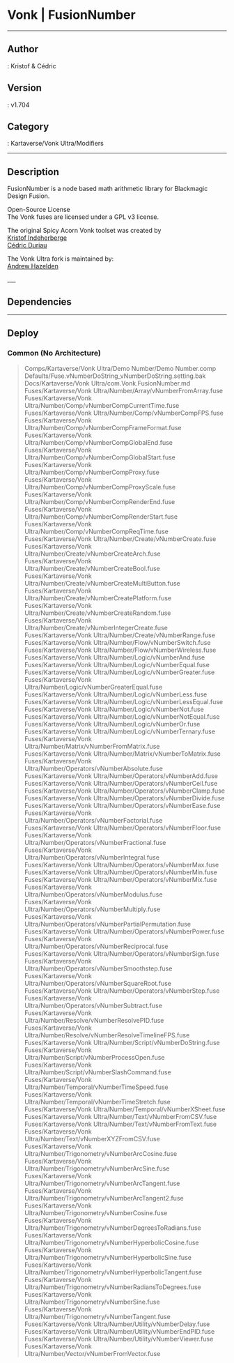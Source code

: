 # Vonk | FusionNumber
___

## Author
 : Kristof & Cédric

## Version
 : v1.704

## Category
 : Kartaverse/Vonk Ultra/Modifiers
___

## Description
<p>FusionNumber is a node based math arithmetic library for Blackmagic Design Fusion.</p>

<p>Open-Source License<br>
The Vonk fuses are licensed under a GPL v3 license.</p>

<p>The original Spicy Acorn Vonk toolset was created by<br>
<a href="mailto:xmnr0x23@gmail.com">Kristof Indeherberge</a><br>
<a href="mailto:duriau.cedric@live.be">Cédric Duriau</a></p>

<p>The Vonk Ultra fork is maintained by:<br>
<a href="mailto:andrew@andrewhazelden.com">Andrew Hazelden</a></p>
___

## Dependencies


___

## Deploy

### Common (No Architecture)

> Comps/Kartaverse/Vonk Ultra/Demo Number/Demo Number.comp  
> Defaults/Fuse.vNumberDoString_vNumberDoString.setting.bak  
> Docs/Kartaverse/Vonk Ultra/com.Vonk.FusionNumber.md  
> Fuses/Kartaverse/Vonk Ultra/Number/Array/vNumberFromArray.fuse  
> Fuses/Kartaverse/Vonk Ultra/Number/Comp/vNumberCompCurrentTime.fuse  
> Fuses/Kartaverse/Vonk Ultra/Number/Comp/vNumberCompFPS.fuse  
> Fuses/Kartaverse/Vonk Ultra/Number/Comp/vNumberCompFrameFormat.fuse  
> Fuses/Kartaverse/Vonk Ultra/Number/Comp/vNumberCompGlobalEnd.fuse  
> Fuses/Kartaverse/Vonk Ultra/Number/Comp/vNumberCompGlobalStart.fuse  
> Fuses/Kartaverse/Vonk Ultra/Number/Comp/vNumberCompProxy.fuse  
> Fuses/Kartaverse/Vonk Ultra/Number/Comp/vNumberCompProxyScale.fuse  
> Fuses/Kartaverse/Vonk Ultra/Number/Comp/vNumberCompRenderEnd.fuse  
> Fuses/Kartaverse/Vonk Ultra/Number/Comp/vNumberCompRenderStart.fuse  
> Fuses/Kartaverse/Vonk Ultra/Number/Comp/vNumberCompReqTime.fuse  
> Fuses/Kartaverse/Vonk Ultra/Number/Create/vNumberCreate.fuse  
> Fuses/Kartaverse/Vonk Ultra/Number/Create/vNumberCreateArch.fuse  
> Fuses/Kartaverse/Vonk Ultra/Number/Create/vNumberCreateBool.fuse  
> Fuses/Kartaverse/Vonk Ultra/Number/Create/vNumberCreateMultiButton.fuse  
> Fuses/Kartaverse/Vonk Ultra/Number/Create/vNumberCreatePlatform.fuse  
> Fuses/Kartaverse/Vonk Ultra/Number/Create/vNumberCreateRandom.fuse  
> Fuses/Kartaverse/Vonk Ultra/Number/Create/vNumberIntegerCreate.fuse  
> Fuses/Kartaverse/Vonk Ultra/Number/Create/vNumberRange.fuse  
> Fuses/Kartaverse/Vonk Ultra/Number/Flow/vNumberSwitch.fuse  
> Fuses/Kartaverse/Vonk Ultra/Number/Flow/vNumberWireless.fuse  
> Fuses/Kartaverse/Vonk Ultra/Number/Logic/vNumberAnd.fuse  
> Fuses/Kartaverse/Vonk Ultra/Number/Logic/vNumberEqual.fuse  
> Fuses/Kartaverse/Vonk Ultra/Number/Logic/vNumberGreater.fuse  
> Fuses/Kartaverse/Vonk Ultra/Number/Logic/vNumberGreaterEqual.fuse  
> Fuses/Kartaverse/Vonk Ultra/Number/Logic/vNumberLess.fuse  
> Fuses/Kartaverse/Vonk Ultra/Number/Logic/vNumberLessEqual.fuse  
> Fuses/Kartaverse/Vonk Ultra/Number/Logic/vNumberNot.fuse  
> Fuses/Kartaverse/Vonk Ultra/Number/Logic/vNumberNotEqual.fuse  
> Fuses/Kartaverse/Vonk Ultra/Number/Logic/vNumberOr.fuse  
> Fuses/Kartaverse/Vonk Ultra/Number/Logic/vNumberTernary.fuse  
> Fuses/Kartaverse/Vonk Ultra/Number/Matrix/vNumberFromMatrix.fuse  
> Fuses/Kartaverse/Vonk Ultra/Number/Matrix/vNumberToMatrix.fuse  
> Fuses/Kartaverse/Vonk Ultra/Number/Operators/vNumberAbsolute.fuse  
> Fuses/Kartaverse/Vonk Ultra/Number/Operators/vNumberAdd.fuse  
> Fuses/Kartaverse/Vonk Ultra/Number/Operators/vNumberCeil.fuse  
> Fuses/Kartaverse/Vonk Ultra/Number/Operators/vNumberClamp.fuse  
> Fuses/Kartaverse/Vonk Ultra/Number/Operators/vNumberDivide.fuse  
> Fuses/Kartaverse/Vonk Ultra/Number/Operators/vNumberEase.fuse  
> Fuses/Kartaverse/Vonk Ultra/Number/Operators/vNumberFactorial.fuse  
> Fuses/Kartaverse/Vonk Ultra/Number/Operators/vNumberFloor.fuse  
> Fuses/Kartaverse/Vonk Ultra/Number/Operators/vNumberFractional.fuse  
> Fuses/Kartaverse/Vonk Ultra/Number/Operators/vNumberIntegral.fuse  
> Fuses/Kartaverse/Vonk Ultra/Number/Operators/vNumberMax.fuse  
> Fuses/Kartaverse/Vonk Ultra/Number/Operators/vNumberMin.fuse  
> Fuses/Kartaverse/Vonk Ultra/Number/Operators/vNumberMix.fuse  
> Fuses/Kartaverse/Vonk Ultra/Number/Operators/vNumberModulus.fuse  
> Fuses/Kartaverse/Vonk Ultra/Number/Operators/vNumberMultiply.fuse  
> Fuses/Kartaverse/Vonk Ultra/Number/Operators/vNumberPartialPermutation.fuse  
> Fuses/Kartaverse/Vonk Ultra/Number/Operators/vNumberPower.fuse  
> Fuses/Kartaverse/Vonk Ultra/Number/Operators/vNumberReciprocal.fuse  
> Fuses/Kartaverse/Vonk Ultra/Number/Operators/vNumberSign.fuse  
> Fuses/Kartaverse/Vonk Ultra/Number/Operators/vNumberSmoothstep.fuse  
> Fuses/Kartaverse/Vonk Ultra/Number/Operators/vNumberSquareRoot.fuse  
> Fuses/Kartaverse/Vonk Ultra/Number/Operators/vNumberStep.fuse  
> Fuses/Kartaverse/Vonk Ultra/Number/Operators/vNumberSubtract.fuse  
> Fuses/Kartaverse/Vonk Ultra/Number/Resolve/vNumberResolvePID.fuse  
> Fuses/Kartaverse/Vonk Ultra/Number/Resolve/vNumberResolveTimelineFPS.fuse  
> Fuses/Kartaverse/Vonk Ultra/Number/Script/vNumberDoString.fuse  
> Fuses/Kartaverse/Vonk Ultra/Number/Script/vNumberProcessOpen.fuse  
> Fuses/Kartaverse/Vonk Ultra/Number/Script/vNumberSlashCommand.fuse  
> Fuses/Kartaverse/Vonk Ultra/Number/Temporal/vNumberTimeSpeed.fuse  
> Fuses/Kartaverse/Vonk Ultra/Number/Temporal/vNumberTimeStretch.fuse  
> Fuses/Kartaverse/Vonk Ultra/Number/Temporal/vNumberXSheet.fuse  
> Fuses/Kartaverse/Vonk Ultra/Number/Text/vNumberFromCSV.fuse  
> Fuses/Kartaverse/Vonk Ultra/Number/Text/vNumberFromText.fuse  
> Fuses/Kartaverse/Vonk Ultra/Number/Text/vNumberXYZFromCSV.fuse  
> Fuses/Kartaverse/Vonk Ultra/Number/Trigonometry/vNumberArcCosine.fuse  
> Fuses/Kartaverse/Vonk Ultra/Number/Trigonometry/vNumberArcSine.fuse  
> Fuses/Kartaverse/Vonk Ultra/Number/Trigonometry/vNumberArcTangent.fuse  
> Fuses/Kartaverse/Vonk Ultra/Number/Trigonometry/vNumberArcTangent2.fuse  
> Fuses/Kartaverse/Vonk Ultra/Number/Trigonometry/vNumberCosine.fuse  
> Fuses/Kartaverse/Vonk Ultra/Number/Trigonometry/vNumberDegreesToRadians.fuse  
> Fuses/Kartaverse/Vonk Ultra/Number/Trigonometry/vNumberHyperbolicCosine.fuse  
> Fuses/Kartaverse/Vonk Ultra/Number/Trigonometry/vNumberHyperbolicSine.fuse  
> Fuses/Kartaverse/Vonk Ultra/Number/Trigonometry/vNumberHyperbolicTangent.fuse  
> Fuses/Kartaverse/Vonk Ultra/Number/Trigonometry/vNumberRadiansToDegrees.fuse  
> Fuses/Kartaverse/Vonk Ultra/Number/Trigonometry/vNumberSine.fuse  
> Fuses/Kartaverse/Vonk Ultra/Number/Trigonometry/vNumberTangent.fuse  
> Fuses/Kartaverse/Vonk Ultra/Number/Utility/vNumberDelay.fuse  
> Fuses/Kartaverse/Vonk Ultra/Number/Utility/vNumberEndPID.fuse  
> Fuses/Kartaverse/Vonk Ultra/Number/Utility/vNumberViewer.fuse  
> Fuses/Kartaverse/Vonk Ultra/Number/Vector/vNumberFromVector.fuse  
